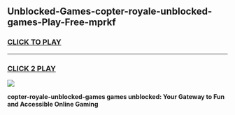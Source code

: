 
## Unblocked-Games-copter-royale-unblocked-games-Play-Free-mprkf
<h3>
<a href="https://premium76.site?title=copter-royale-unblocked-games&ref=23A">CLICK TO PLAY</a></h3>
<hr>

<h3>
<a href="https://premium76.site?title=copter-royale-unblocked-games&ref=23A">CLICK 2 PLAY</a>
  
</h3>

<a href="https://premium76.site?title=copter-royale-unblocked-games&ref=23A"><img src="https://clearcache.store/games.png"></a>


**copter-royale-unblocked-games games unblocked: Your Gateway to Fun and Accessible Online Gaming**
